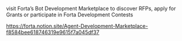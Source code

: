 

 visit Forta’s Bot Development Marketplace to discover RFPs, apply for Grants or participate in Forta Development Contests

https://forta.notion.site/Agent-Development-Marketplace-f8584bee618746319e9615f7a045df37


